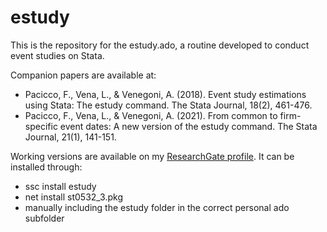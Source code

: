 # estudy
This is the repository for the estudy.ado, a routine developed to conduct event studies on Stata.

Companion papers are available at:

* Pacicco, F., Vena, L., & Venegoni, A. (2018). Event study estimations using Stata: The estudy command. The Stata Journal, 18(2), 461-476.
* Pacicco, F., Vena, L., & Venegoni, A. (2021). From common to firm-specific event dates: A new version of the estudy command. The Stata Journal, 21(1), 141-151.

Working versions are available on my <a href ="https://www.researchgate.net/profile/Fausto-Pacicco/research">ResearchGate profile</a>. It can be installed through:

* ssc install estudy
* net install st0532_3.pkg
* manually including the estudy folder in the correct personal ado subfolder
